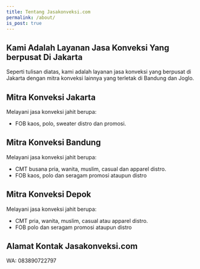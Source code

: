 ```yaml
---
title: Tentang Jasakonveksi.com
permalink: /about/
is_post: true
---
```


## Kami Adalah Layanan Jasa Konveksi Yang berpusat Di Jakarta
Seperti tulisan diatas, kami adalah layanan jasa konveksi yang berpusat di Jakarta dengan mitra konveksi lainnya yang terletak di Bandung dan Joglo.

## Mitra Konveksi Jakarta
Melayani jasa konveksi jahit berupa:
- FOB kaos, polo, sweater distro dan promosi.

## Mitra Konveksi Bandung
Melayani jasa konveksi jahit berupa:
- CMT busana pria, wanita, muslim, casual dan apparel distro.
- FOB kaos, polo dan seragam promosi ataupun distro

## Mitra Konveksi Depok
Melayani jasa konveksi jahit berupa:
- CMT pria, wanita, muslim, casual atau apparel distro.
- FOB polo dan seragam promosi ataupun distro

## Alamat Kontak Jasakonveksi.com
WA: 083890722797
